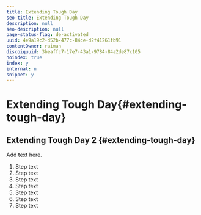 ```yaml
---
title: Extending Tough Day
seo-title: Extending Tough Day
description: null
seo-description: null
page-status-flag: de-activated
uuid: 4e9a19c2-d52b-477c-84ce-d2f41261fb91
contentOwner: raiman
discoiquuid: 3beaffc7-17e7-43a1-9784-84a2de87c105
noindex: true
index: y
internal: n
snippet: y
---
```


# Extending Tough Day{#extending-tough-day}

## Extending Tough Day 2 {#extending-tough-day}

Add text here.

1. Step text
1. Step text
1. Step text
1. Step text
1. Step text
1. Step text
1. Step text

